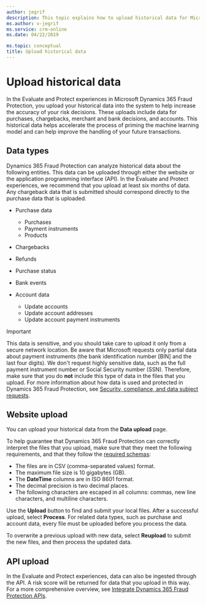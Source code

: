 ```yaml
---
author: jegrif
description: This topic explains how to upload historical data for Microsoft Dynamics 365 Fraud Protection.
ms.author: v-jegrif
ms.service: crm-online
ms.date: 04/22/2019

ms.topic: conceptual
title: Upload historical data
---
```


# Upload historical data

In the Evaluate and Protect experiences in Microsoft Dynamics 365 Fraud Protection, you upload your historical data into the system to help increase the accuracy of your risk decisions. These uploads include data for purchases, chargebacks, merchant and bank decisions, and accounts. This historical data helps accelerate the process of priming the machine learning model and can help improve the handling of your future transactions.

## Data types

Dynamics 365 Fraud Protection can analyze historical data about the following entities. This data can be uploaded through either the website or the application programming interface (API). In the Evaluate and Protect experiences, we recommend that you upload at least six months of data. Any chargeback data that is submitted should correspond directly to the purchase data that is uploaded.

- Purchase data

    - Purchases
    - Payment instruments
    - Products

- Chargebacks
- Refunds
- Purchase status
- Bank events
- Account data

    - Update accounts
    - Update account addresses
    - Update account payment instruments

> [!IMPORTANT]
> This data is sensitive, and you should take care to upload it only from a secure network location. Be aware that Microsoft requests only partial data about payment instruments (the bank identification number \[BIN\] and the last four digits). We don't request highly sensitive data, such as the full payment instrument number or Social Security number (SSN). Therefore, make sure that you do **not** include this type of data in the files that you upload. For more information about how data is used and protected in Dynamics 365 Fraud Protection, see [Security, compliance, and data subject requests](security-compliance.md).

## Website upload

You can upload your historical data from the **Data upload** page.

To help guarantee that Dynamics 365 Fraud Protection can correctly interpret the files that you upload, make sure that they meet the following requirements, and that they follow the [required schemas](schema.md):

- The files are in CSV (comma-separated values) format.
- The maximum file size is 10 gigabytes (GB).
- The **DateTime** columns are in ISO 8601 format.
- The decimal precision is two decimal places.
- The following characters are escaped in all columns: commas, new line characters, and multiline characters.

Use the **Upload** button to find and submit your local files. After a successful upload, select **Process**. For related data types, such as purchase and account data, every file must be uploaded before you process the data.

To overwrite a previous upload with new data, select **Reupload** to submit the new files, and then process the updated data.

## API upload

In the Evaluate and Protect experiences, data can also be ingested through the API. A risk score will be returned for data that you upload in this way. For a more comprehensive overview, see [Integrate Dynamics 365 Fraud Protection APIs](integrate-real-time-api.md).
